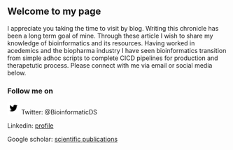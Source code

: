 ## Welcome to my page

I appreciate you taking the time to visit by blog. Writing this chronicle has been a long term goal of mine. Through these article I wish to share my knowledge of bioinformatics and its resources. Having worked in acedemics and the biopharma industry I have seen bioinformatics transition from simple adhoc scripts to complete CICD pipelines for production and therapetutic process. Please connect with me via email or social media below.

### Follow me on 

![twitter](images/twitter_BW.png)
Twitter: @BioinformaticDS

Linkedin: [profile](https://www.linkedin.com/in/amin-momin/)

Google scholar: [scientific publications](https://scholar.google.com/citations?hl=en&user=rRR8L-IAAAAJ)